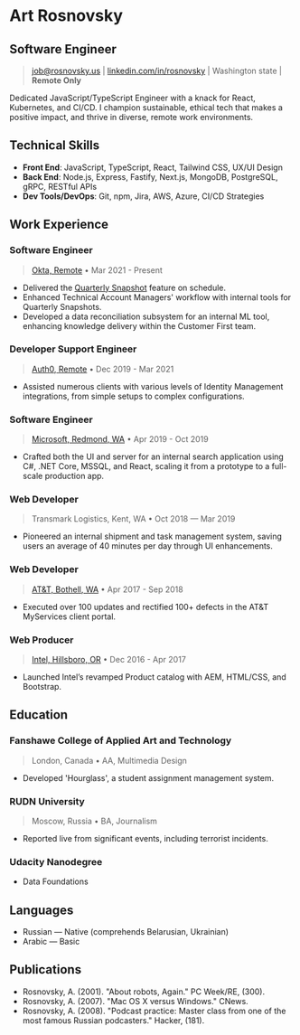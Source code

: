# Art Rosnovsky

## Software Engineer

> job@rosnovsky.us | [linkedin.com/in/rosnovsky](https://linkedin.com/in/rosnovsky) | Washington state | **Remote Only**

Dedicated JavaScript/TypeScript Engineer with a knack for React, Kubernetes, and CI/CD. I champion sustainable, ethical tech that makes a positive impact, and thrive in diverse, remote work environments.

## Technical Skills

- **Front End**: JavaScript, TypeScript, React, Tailwind CSS, UX/UI Design
- **Back End**: Node.js, Express, Fastify, Next.js, MongoDB, PostgreSQL, gRPC, RESTful APIs
- **Dev Tools/DevOps**: Git, npm, Jira, AWS, Azure, CI/CD Strategies

## Work Experience

### Software Engineer

> [Okta, Remote](https://okta.com) • Mar 2021 - Present

- Delivered the [Quarterly Snapshot](https://auth0.com/docs/get-started/tenant-settings/auth0-teams/quarterly-snapshot) feature on schedule.
- Enhanced Technical Account Managers' workflow with internal tools for Quarterly Snapshots.
- Developed a data reconciliation subsystem for an internal ML tool, enhancing knowledge delivery within the Customer First team.

### Developer Support Engineer

> [Auth0, Remote](https://auth0.com) • Dec 2019 - Mar 2021

- Assisted numerous clients with various levels of Identity Management integrations, from simple setups to complex configurations.

### Software Engineer

> [Microsoft, Redmond, WA](https://microsoft.com) • Apr 2019 - Oct 2019

- Crafted both the UI and server for an internal search application using C#, .NET Core, MSSQL, and React, scaling it from a prototype to a full-scale production app.

### Web Developer

> Transmark Logistics, Kent, WA • Oct 2018 — Mar 2019

- Pioneered an internal shipment and task management system, saving users an average of 40 minutes per day through UI enhancements.

### Web Developer

> [AT&T, Bothell, WA](https://att.com) • Apr 2017 - Sep 2018

- Executed over 100 updates and rectified 100+ defects in the AT&T MyServices client portal.

### Web Producer

> [Intel, Hillsboro, OR](https://intel.com) • Dec 2016 - Apr 2017

- Launched Intel’s revamped Product catalog with AEM, HTML/CSS, and Bootstrap.

## Education

### Fanshawe College of Applied Art and Technology

> London, Canada • AA, Multimedia Design

- Developed 'Hourglass', a student assignment management system.

### RUDN University

> Moscow, Russia • BA, Journalism

- Reported live from significant events, including terrorist incidents.

### Udacity Nanodegree

- Data Foundations

## Languages

- Russian — Native (comprehends Belarusian, Ukrainian)
- Arabic — Basic

## Publications

- Rosnovsky, A. (2001). "About robots, Again." PC Week/RE, (300).
- Rosnovsky, A. (2007). "Mac OS X versus Windows." CNews.
- Rosnovsky, A. (2008). "Podcast practice: Master class from one of the most famous Russian podcasters." Hacker, (181).
